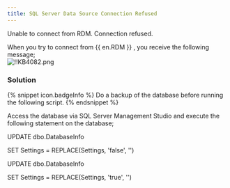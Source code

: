 ```yaml
---
title: SQL Server Data Source Connection Refused
---
```

Unable to connect from RDM. Connection refused.  

When you try to connect from {{ en.RDM }} , you receive the following message;  
![!!KB4082.png](https://webdevolutions.azureedge.net/docs/en/kb/KB4082.png)
### Solution  
{% snippet icon.badgeInfo %}
Do a backup of the database before running the following script.
{% endsnippet %}  

Access the database via SQL Server Management Studio and execute the following statement on the database;  

UPDATE dbo.DatabaseInfo  

SET Settings = REPLACE(Settings, '<AllowAccessWindowsPVM>false</AllowAccessWindowsPVM>', '')  

UPDATE dbo.DatabaseInfo  

SET Settings = REPLACE(Settings, '<AllowAccessWindowsRDM>true</AllowAccessWindowsRDM>', '')  
